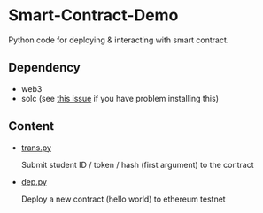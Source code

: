 # Smart-Contract-Demo

Python code for deploying &amp; interacting with smart contract.


## Dependency

- web3
- solc (see [this issue](https://github.com/ethereum/py-solc/issues/61) if you have problem installing this)



## Content

- [trans.py](transa.py)
	
    Submit student ID / token / hash (first argument) to the contract
    
- [dep.py](dep.py)

	Deploy a new contract (hello world) to ethereum testnet


